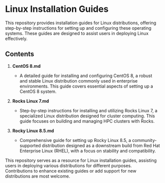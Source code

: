 # Linux Installation Guides

This repository provides installation guides for Linux distributions, offering step-by-step instructions for setting up and configuring these operating systems.  These guides are designed to assist users in deploying Linux effectively.

## Contents

1. **CentOS 8.md**
    - A detailed guide for installing and configuring CentOS 8, a robust and stable Linux distribution commonly used in enterprise environments.  This guide covers essential aspects of setting up a CentOS 8 system.

2. **Rocks Linux 7.md**
    - Step-by-step instructions for installing and utilizing Rocks Linux 7, a specialized Linux distribution designed for cluster computing. This guide focuses on building and managing HPC clusters with Rocks.

3. **Rocky Linux 8.5.md**
    - Comprehensive guide for setting up Rocky Linux 8.5, a community-supported distribution designed as a downstream build from Red Hat Enterprise Linux (RHEL), with a focus on stability and compatibility.

This repository serves as a resource for Linux installation guides, assisting users in deploying various distributions for different purposes.  Contributions to enhance existing guides or add support for new distributions are most welcome.

